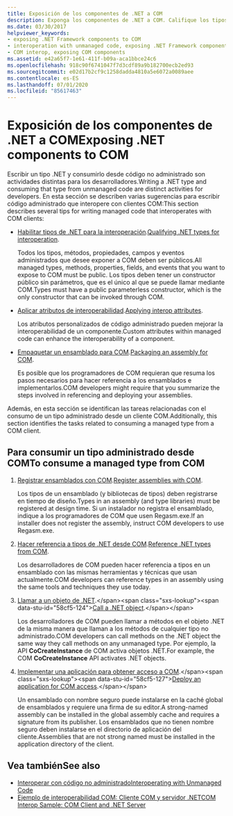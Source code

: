 ```yaml
---
title: Exposición de los componentes de .NET a COM
description: Exponga los componentes de .NET a COM. Califique los tipos de .NET para la interoperación. Aplique los atributos de interoperabilidad. Empaquete un ensamblado para COM. Consuma un tipo administrado desde COM.
ms.date: 03/30/2017
helpviewer_keywords:
- exposing .NET Framework components to COM
- interoperation with unmanaged code, exposing .NET Framework components
- COM interop, exposing COM components
ms.assetid: e42a65f7-1e61-411f-b09a-aca1bbce24c6
ms.openlocfilehash: 918c90f6741047f7d3cdf89a9b182700ecb2ed93
ms.sourcegitcommit: e02d17b2cf9c1258dadda4810a5e6072a0089aee
ms.contentlocale: es-ES
ms.lasthandoff: 07/01/2020
ms.locfileid: "85617463"
---
```

# <a name="exposing-net-components-to-com"></a><span data-ttu-id="58cf5-107">Exposición de los componentes de .NET a COM</span><span class="sxs-lookup"><span data-stu-id="58cf5-107">Exposing .NET components to COM</span></span>

<span data-ttu-id="58cf5-108">Escribir un tipo .NET y consumirlo desde código no administrado son actividades distintas para los desarrolladores.</span><span class="sxs-lookup"><span data-stu-id="58cf5-108">Writing a .NET type and consuming that type from unmanaged code are distinct activities for developers.</span></span> <span data-ttu-id="58cf5-109">En esta sección se describen varias sugerencias para escribir código administrado que interopere con clientes COM:</span><span class="sxs-lookup"><span data-stu-id="58cf5-109">This section describes several tips for writing managed code that interoperates with COM clients:</span></span>

- <span data-ttu-id="58cf5-110">[Habilitar tipos de .NET para la interoperación](../../standard/native-interop/qualify-net-types-for-interoperation.md).</span><span class="sxs-lookup"><span data-stu-id="58cf5-110">[Qualifying .NET types for interoperation](../../standard/native-interop/qualify-net-types-for-interoperation.md).</span></span>

     <span data-ttu-id="58cf5-111">Todos los tipos, métodos, propiedades, campos y eventos administrados que desee exponer a COM deben ser públicos.</span><span class="sxs-lookup"><span data-stu-id="58cf5-111">All managed types, methods, properties, fields, and events that you want to expose to COM must be public.</span></span> <span data-ttu-id="58cf5-112">Los tipos deben tener un constructor público sin parámetros, que es el único al que se puede llamar mediante COM.</span><span class="sxs-lookup"><span data-stu-id="58cf5-112">Types must have a public parameterless constructor, which is the only constructor that can be invoked through COM.</span></span>

- <span data-ttu-id="58cf5-113">[Aplicar atributos de interoperabilidad](../../standard/native-interop/apply-interop-attributes.md).</span><span class="sxs-lookup"><span data-stu-id="58cf5-113">[Applying interop attributes](../../standard/native-interop/apply-interop-attributes.md).</span></span>

     <span data-ttu-id="58cf5-114">Los atributos personalizados de código administrado pueden mejorar la interoperabilidad de un componente.</span><span class="sxs-lookup"><span data-stu-id="58cf5-114">Custom attributes within managed code can enhance the interoperability of a component.</span></span>

- <span data-ttu-id="58cf5-115">[Empaquetar un ensamblado para COM](packaging-an-assembly-for-com.md).</span><span class="sxs-lookup"><span data-stu-id="58cf5-115">[Packaging an assembly for COM](packaging-an-assembly-for-com.md).</span></span>

     <span data-ttu-id="58cf5-116">Es posible que los programadores de COM requieran que resuma los pasos necesarios para hacer referencia a los ensamblados e implementarlos.</span><span class="sxs-lookup"><span data-stu-id="58cf5-116">COM developers might require that you summarize the steps involved in referencing and deploying your assemblies.</span></span>

 <span data-ttu-id="58cf5-117">Además, en esta sección se identifican las tareas relacionadas con el consumo de un tipo administrado desde un cliente COM.</span><span class="sxs-lookup"><span data-stu-id="58cf5-117">Additionally, this section identifies the tasks related to consuming a managed type from a COM client.</span></span>

## <a name="to-consume-a-managed-type-from-com"></a><span data-ttu-id="58cf5-118">Para consumir un tipo administrado desde COM</span><span class="sxs-lookup"><span data-stu-id="58cf5-118">To consume a managed type from COM</span></span>

1. <span data-ttu-id="58cf5-119">[Registrar ensamblados con COM](registering-assemblies-with-com.md).</span><span class="sxs-lookup"><span data-stu-id="58cf5-119">[Register assemblies with COM](registering-assemblies-with-com.md).</span></span>

     <span data-ttu-id="58cf5-120">Los tipos de un ensamblado (y bibliotecas de tipos) deben registrarse en tiempo de diseño.</span><span class="sxs-lookup"><span data-stu-id="58cf5-120">Types in an assembly (and type libraries) must be registered at design time.</span></span> <span data-ttu-id="58cf5-121">Si un instalador no registra el ensamblado, indique a los programadores de COM que usen Regasm.exe.</span><span class="sxs-lookup"><span data-stu-id="58cf5-121">If an installer does not register the assembly, instruct COM developers to use Regasm.exe.</span></span>

2. <span data-ttu-id="58cf5-122">[Hacer referencia a tipos de .NET desde COM](how-to-reference-net-types-from-com.md).</span><span class="sxs-lookup"><span data-stu-id="58cf5-122">[Reference .NET types from COM](how-to-reference-net-types-from-com.md).</span></span>

     <span data-ttu-id="58cf5-123">Los desarrolladores de COM pueden hacer referencia a tipos en un ensamblado con las mismas herramientas y técnicas que usan actualmente.</span><span class="sxs-lookup"><span data-stu-id="58cf5-123">COM developers can reference types in an assembly using the same tools and techniques they use today.</span></span>

3. <span data-ttu-id="58cf5-124">[Llamar a un objeto de .NET](https://docs.microsoft.com/previous-versions/dotnet/netframework-4.0/8hw8h46b(v=vs.100)).</span><span class="sxs-lookup"><span data-stu-id="58cf5-124">[Call a .NET object](https://docs.microsoft.com/previous-versions/dotnet/netframework-4.0/8hw8h46b(v=vs.100)).</span></span>

     <span data-ttu-id="58cf5-125">Los desarrolladores de COM pueden llamar a métodos en el objeto .NET de la misma manera que llaman a los métodos de cualquier tipo no administrado.</span><span class="sxs-lookup"><span data-stu-id="58cf5-125">COM developers can call methods on the .NET object the same way they call methods on any unmanaged type.</span></span> <span data-ttu-id="58cf5-126">Por ejemplo, la API **CoCreateInstance** de COM activa objetos .NET.</span><span class="sxs-lookup"><span data-stu-id="58cf5-126">For example, the COM **CoCreateInstance** API activates .NET objects.</span></span>

4. <span data-ttu-id="58cf5-127">[Implementar una aplicación para obtener acceso a COM](https://docs.microsoft.com/previous-versions/dotnet/netframework-4.0/c2850st8(v=vs.100)).</span><span class="sxs-lookup"><span data-stu-id="58cf5-127">[Deploy an application for COM access](https://docs.microsoft.com/previous-versions/dotnet/netframework-4.0/c2850st8(v=vs.100)).</span></span>

     <span data-ttu-id="58cf5-128">Un ensamblado con nombre seguro puede instalarse en la caché global de ensamblados y requiere una firma de su editor.</span><span class="sxs-lookup"><span data-stu-id="58cf5-128">A strong-named assembly can be installed in the global assembly cache and requires a signature from its publisher.</span></span> <span data-ttu-id="58cf5-129">Los ensamblados que no tienen nombre seguro deben instalarse en el directorio de aplicación del cliente.</span><span class="sxs-lookup"><span data-stu-id="58cf5-129">Assemblies that are not strong named must be installed in the application directory of the client.</span></span>

## <a name="see-also"></a><span data-ttu-id="58cf5-130">Vea también</span><span class="sxs-lookup"><span data-stu-id="58cf5-130">See also</span></span>

- [<span data-ttu-id="58cf5-131">Interoperar con código no administrado</span><span class="sxs-lookup"><span data-stu-id="58cf5-131">Interoperating with Unmanaged Code</span></span>](index.md)
- [<span data-ttu-id="58cf5-132">Ejemplo de interoperabilidad COM: Cliente COM y servidor .NET</span><span class="sxs-lookup"><span data-stu-id="58cf5-132">COM Interop Sample: COM Client and .NET Server</span></span>](com-interop-sample-com-client-and-net-server.md)
